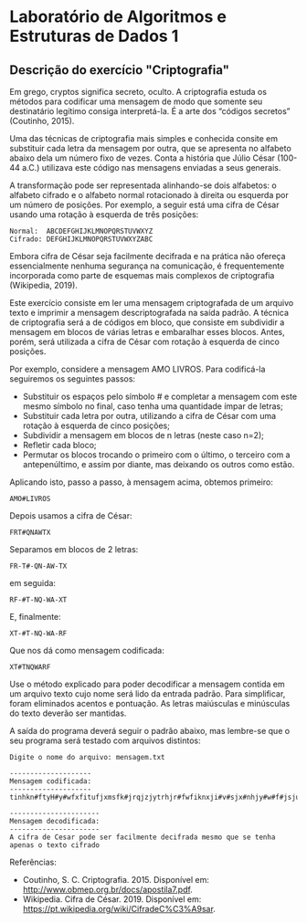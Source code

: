 # Laboratório de Algoritmos e Estruturas de Dados 1

## Descrição do exercício "Criptografia"

<p>Em grego, cryptos significa secreto, oculto. A criptografia estuda os métodos para codificar uma mensagem de modo que somente seu destinatário legítimo consiga interpretá-la. É a arte dos “códigos secretos” (Coutinho, 2015).</p>

<p>Uma das técnicas de criptografia mais simples e conhecida consite em substituir cada letra da mensagem por outra, que se apresenta no alfabeto abaixo dela um número fixo de vezes. Conta a história que Júlio César (100-44 a.C.) utilizava este código nas mensagens enviadas a seus generais.</p>

<p>A transformação pode ser representada alinhando-se dois alfabetos: o alfabeto cifrado e o alfabeto normal rotacionado à direita ou esquerda por um número de posições. Por exemplo, a seguir está uma cifra de César usando uma rotação à esquerda de três posições:</p>

```
Normal:  ABCDEFGHIJKLMNOPQRSTUVWXYZ
Cifrado: DEFGHIJKLMNOPQRSTUVWXYZABC
```

<p>Embora cifra de César seja facilmente decifrada e na prática não ofereça essencialmente nenhuma segurança na comunicação, é frequentemente incorporada como parte de esquemas mais complexos de criptografia (Wikipedia, 2019).</p>

<p>Este exercício consiste em ler uma mensagem criptografada de um arquivo texto e imprimir a mensagem descriptografada na saída padrão. A técnica de criptografia será a de códigos em bloco, que consiste em subdividir a mensagem em blocos de várias letras e embaralhar esses blocos. Antes, porém, será utilizada a cifra de César com rotação à esquerda de cinco posições.</p>

<p>Por exemplo, considere a mensagem AMO LIVROS. Para codificá-la seguiremos os seguintes passos:</p>

- Substituir os espaços pelo símbolo # e completar a mensagem com este mesmo símbolo no final, caso tenha uma quantidade ímpar de letras;
- Substituir cada letra por outra, utilizando a cifra de César com uma rotação à esquerda de cinco posições;
- Subdividir a mensagem em blocos de n letras (neste caso n=2);
- Refletir cada bloco;
- Permutar os blocos trocando o primeiro com o último, o terceiro com a antepenúltimo, e assim por diante, mas deixando os outros como estão.

<p>Aplicando isto, passo a passo, à mensagem acima, obtemos primeiro:</p>

<p><code>AMO#LIVROS</code></p>

<p>Depois usamos a cifra de César:</p>

<p><code>FRT#QNAWTX</code></p>

<p>Separamos em blocos de 2 letras:</p>

<p><code>FR-T#-QN-AW-TX</code></p>

<p>em seguida:</p>

<p><code>RF-#T-NQ-WA-XT</code></p>

<p>E, finalmente:</p>

<p><code>XT-#T-NQ-WA-RF</code></p>

<p>Que nos dá como mensagem codificada:</p>

<p><code>XT#TNQWARF</code></p>

<p>Use o método explicado para poder decodificar a mensagem contida em um arquivo texto cujo nome será lido da entrada padrão. Para simplificar, foram eliminados acentos e pontuação. As letras maiúsculas e minúsculas do texto deverão ser mantidas.</p>

<p>A saída do programa deverá seguir o padrão abaixo, mas lembre-se que o seu programa será testado com arquivos distintos:</p>

```
Digite o nome do arquivo: mensagem.txt

--------------------
Mensagem codificada:
--------------------
tinhkn#ftyH#y#wfxfitufjxmsfk#jrqjzjytrhjr#fwfiknxji#v#sjx#nhjy#w#f#jsju#t#xjcjjih#wkfw#F

----------------------
Mensagem decodificada:
----------------------
A cifra de Cesar pode ser facilmente decifrada mesmo que se tenha apenas o texto cifrado

```

<p>Referências:</p>

- Coutinho, S. C. Criptografia. 2015. Disponível em: http://www.obmep.org.br/docs/apostila7.pdf.
- Wikipedia. Cifra de César. 2019. Disponível em: https://pt.wikipedia.org/wiki/CifradeC%C3%A9sar.
